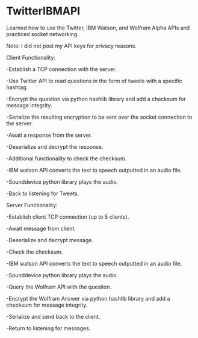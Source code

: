 # TwitterIBMAPI
Learned how to use the Twitter, IBM Watson, and Wolfram Alpha APIs and practiced socket networking.

Note: I did not post my API keys for privacy reasons.


Client Functionality:


-Establish a TCP connection with the server.

-Use Twitter API to read questions in the form of tweets with a specific hashtag.

-Encrypt the question via python hashlib library and add a checksum for message integrity.

-Serialize the resulting encryption to be sent over the socket connection to the server.

-Await a response from the server.

-Deserialize and decrypt the response.

-Additional functionality to check the checksum.

-IBM watson API converts the text to speech outputted in an audio file.

-Sounddevice python library plays the audio.

-Back to listening for Tweets.


Server Functionality:


-Establish client TCP connection (up to 5 clients).

-Await message from client.

-Deserialize and decrypt message.

-Check the checksum.

-IBM watson API converts the text to speech outputted in an audio file.

-Sounddevice python library plays the audio.

-Query the Wolfram API with the question.

-Encrypt the Wolfram Answer via python hashlib library and add a checksum for message integrity.

-Serialize and send back to the client.

-Return to listening for messages.

